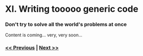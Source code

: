 # XI. Writing tooooo generic code

### Don't try to solve all the world's problems at once

Content is coming... very, very soon...

### [<< Previous](/pages/en/no-inheritance.html) | [Next >>](/pages/en/no-focus-on-clean-code.html)